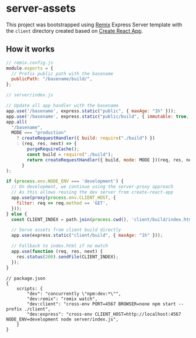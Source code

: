 # server-assets

This project was bootstrapped using [Remix](https://github.com/remix-run/remix) Express Server template with the `client` directory created based on [Create React App](https://github.com/facebook/create-react-app).

## How it works

```js
// remix.config.js
module.exports = {
  // Prefix public path with the basename 
  publicPath: "/basename/build/",
};

```

```js
// server/index.js

// Update all app handler with the basename
app.use('/basename', express.static("public", { maxAge: "1h" }));
app.use('/basename', express.static("public/build", { immutable: true, maxAge: "1y" }));
app.all(
  "/basename",
  MODE === "production"
    ? createRequestHandler({ build: require("./build") })
    : (req, res, next) => {
        purgeRequireCache();
        const build = require("./build");
        return createRequestHandler({ build, mode: MODE })(req, res, next);
      }
);

if (process.env.NODE_ENV === 'development') {
  // On development, we continue using the server-proxy approach
  // As this allows reusing the dev server from create-react-app
  app.use(proxy(process.env.CLIENT_HOST, {
    filter: req => req.method == 'GET',
  }));
} else {
  const CLIENT_INDEX = path.join(process.cwd(), 'client/build/index.html');

  // Serve assets from client build directly
  app.use(express.static("client/build", { maxAge: "1h" }));

  // Fallback to index.html if no match
  app.use(function (req, res, next) {
    res.status(200).sendFile(CLIENT_INDEX);
  });
}
```

```jsonc
// package.json
{
    scripts: {
        "dev": "concurrently \"npm:dev:*\"",
        "dev:remix": "remix watch",
        "dev:client": "cross-env PORT=4567 BROWSER=none npm start --prefix ./client",
        "dev:express": "cross-env CLIENT_HOST=http://localhost:4567 NODE_ENV=development node server/index.js",
    }
}
```